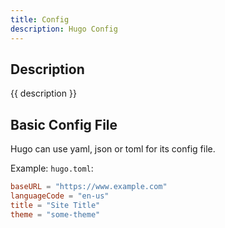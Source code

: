 ```yaml
---
title: Config
description: Hugo Config
---
```


## Description

{{ description }}

## Basic Config File 

Hugo can use yaml, json or toml for its config file.  

Example: `hugo.toml`:

```toml
baseURL = "https://www.example.com"
languageCode = "en-us"
title = "Site Title"
theme = "some-theme"
```


